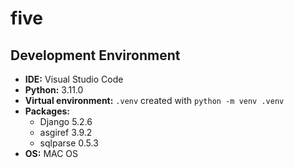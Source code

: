 # five

## Development Environment
- **IDE:** Visual Studio Code  
- **Python:** 3.11.0  
- **Virtual environment:** `.venv` created with `python -m venv .venv`  
- **Packages:**  
  - Django 5.2.6  
  - asgiref 3.9.2  
  - sqlparse 0.5.3   
- **OS:** MAC OS
